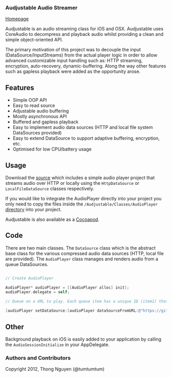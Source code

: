 ### Audjustable Audio Streamer

[Homepage](http://tumtumtum.github.com/audjustable)

Audjustable is an audio streaming class for iOS and OSX.  Audjustable uses CoreAudio to decompress and playback audio whilst providing a clean and simple object-oriented API.

The primary motivation of this project was to decouple the input (DataSource/InputStreams) from the actual player logic in order to allow advanced customizable input handling such as: HTTP streaming, encryption, auto-recovery, dynamic-buffering. Along the way other features such as gapless playback were added as the opportunity arose.

## Features

* Simple OOP API
* Easy to read source
* Adjustable audio buffering
* Mostly asynchronous API
* Buffered and gapless playback
* Easy to implement audio data sources (HTTP and local file system DataSources provided)
* Easy to extend DataSource to support adaptive buffering, encryption, etc.
* Optimised for low CPU/battery usage

## Usage

Download the [source](https://github.com/tumtumtum/audjustable/zipball/master) which includes a simple audio player project that streams audio over HTTP or locally using the `HttpDataSource` or `LocalFileDataSource` classes respectively.

If you would like to integrate the AudioPlayer directly into your project you only need to copy the files inside the `/Audjustable/Classes/AudioPlayer` [directory](https://github.com/tumtumtum/audjustable/tree/master/Audjustable/Classes/AudioPlayer) into your project.

Audjustable is also available as a [Cocoapod](http://cocoapods.org/?q=audjustable).

## Code

There are two main classes.  The `DataSource` class which is the abstract base class for the various compressed audio data sources (HTTP, local file are provided). The `AudioPlayer` class manages and renders audio from a queue DataSources.

```objective-c

// Create AudioPlayer

AudioPlayer* audioPlayer = [[AudioPlayer alloc] init];
audioPlayer.delegate = self;

// Queue on a URL to play. Each queue item has a unique ID (item1) that to identify the related file in delegate callbacks

[audioPlayer setDataSource:[audioPlayer dataSourceFromURL:@"https://github.com/downloads/tumtumtum/audjustable/sample.m4a"] withQueueItemId:@"item1"];

```

## Other

Background playback on iOS is easily added to your application by calling the  `AudioSessionInitialize` in your AppDelegate.

### Authors and Contributors
Copyright 2012, Thong Nguyen (@tumtumtum)
